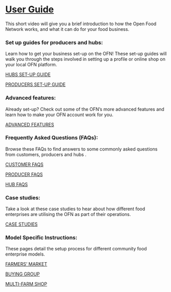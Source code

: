# [**User Guide**](https://openfoodnetwork.org/user-guide/)

This short video will give you a brief introduction to how the Open Food Network works, and what it can do for your food business.

### Set up guides for producers and hubs:

Learn how to get your business set-up on the OFN! These set-up guides will walk you through the steps involved in setting up a profile or online shop on your local OFN platform.

[HUBS SET-UP GUIDE](/hubs-set-up-guide.md)

[PRODUCERS SET-UP GUIDE](https://www.gitbook.com/book/jveilleux/user-guide/edit#/edit/master/producer-set-up-guide.md?_k=0g0faw)

### Advanced features:

Already set-up? Check out some of the OFN’s more advanced features and learn how to make your OFN account work for you.

[ADVANCED FEATURES](http://openfoodnetwork.org/platform/user-guide/advanced-features/)

### Frequently Asked Questions \(FAQs\):

Browse these FAQs to find answers to some commonly asked questions from customers, producers and hubs .

[CUSTOMER FAQS](http://openfoodnetwork.org/platform/user-guide/faqs/customer-faqs/)

[PRODUCER FAQS](http://openfoodnetwork.org/platform/user-guide/faqs/producer-faqs/)

[HUB FAQS](http://openfoodnetwork.org/platform/user-guide/faqs/hub-faqs/)

### Case studies:

Take a look at these case studies to hear about how different food enterprises are utilising the OFN as part of their operations.

[CASE STUDIES](https://openfoodnetwork.org/user-guide/case-studies/)

### Model Specific Instructions:

These pages detail the setup process for different community food enterprise models.

[FARMERS’ MARKET](https://openfoodnetwork.org/user-guide/model/farmers-market/)

[BUYING GROUP](https://openfoodnetwork.org/user-guide/model/buying-group/)

[MULTI-FARM SHOP](https://openfoodnetwork.org/user-guide/model/multi-farm-shop/)

